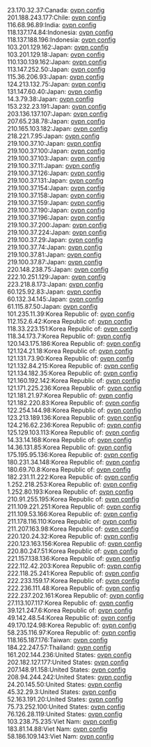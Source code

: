 23.170.32.37:Canada: [ovpn config](vpn/23_170_32_37.ovpn)  
201.188.243.177:Chile: [ovpn config](vpn/201_188_243_177.ovpn)  
116.68.96.89:India: [ovpn config](vpn/116_68_96_89.ovpn)  
118.137.174.84:Indonesia: [ovpn config](vpn/118_137_174_84.ovpn)  
118.137.188.196:Indonesia: [ovpn config](vpn/118_137_188_196.ovpn)  
103.201.129.162:Japan: [ovpn config](vpn/103_201_129_162.ovpn)  
103.201.129.18:Japan: [ovpn config](vpn/103_201_129_18.ovpn)  
110.130.139.162:Japan: [ovpn config](vpn/110_130_139_162.ovpn)  
113.147.252.50:Japan: [ovpn config](vpn/113_147_252_50.ovpn)  
115.36.206.93:Japan: [ovpn config](vpn/115_36_206_93.ovpn)  
124.213.132.75:Japan: [ovpn config](vpn/124_213_132_75.ovpn)  
131.147.60.40:Japan: [ovpn config](vpn/131_147_60_40.ovpn)  
14.3.79.38:Japan: [ovpn config](vpn/14_3_79_38.ovpn)  
153.232.23.191:Japan: [ovpn config](vpn/153_232_23_191.ovpn)  
203.136.137.107:Japan: [ovpn config](vpn/203_136_137_107.ovpn)  
207.65.238.78:Japan: [ovpn config](vpn/207_65_238_78.ovpn)  
210.165.103.182:Japan: [ovpn config](vpn/210_165_103_182.ovpn)  
218.221.7.95:Japan: [ovpn config](vpn/218_221_7_95.ovpn)  
219.100.37.10:Japan: [ovpn config](vpn/219_100_37_10.ovpn)  
219.100.37.100:Japan: [ovpn config](vpn/219_100_37_100.ovpn)  
219.100.37.103:Japan: [ovpn config](vpn/219_100_37_103.ovpn)  
219.100.37.11:Japan: [ovpn config](vpn/219_100_37_11.ovpn)  
219.100.37.126:Japan: [ovpn config](vpn/219_100_37_126.ovpn)  
219.100.37.131:Japan: [ovpn config](vpn/219_100_37_131.ovpn)  
219.100.37.154:Japan: [ovpn config](vpn/219_100_37_154.ovpn)  
219.100.37.158:Japan: [ovpn config](vpn/219_100_37_158.ovpn)  
219.100.37.159:Japan: [ovpn config](vpn/219_100_37_159.ovpn)  
219.100.37.190:Japan: [ovpn config](vpn/219_100_37_190.ovpn)  
219.100.37.196:Japan: [ovpn config](vpn/219_100_37_196.ovpn)  
219.100.37.200:Japan: [ovpn config](vpn/219_100_37_200.ovpn)  
219.100.37.224:Japan: [ovpn config](vpn/219_100_37_224.ovpn)  
219.100.37.29:Japan: [ovpn config](vpn/219_100_37_29.ovpn)  
219.100.37.74:Japan: [ovpn config](vpn/219_100_37_74.ovpn)  
219.100.37.81:Japan: [ovpn config](vpn/219_100_37_81.ovpn)  
219.100.37.87:Japan: [ovpn config](vpn/219_100_37_87.ovpn)  
220.148.238.75:Japan: [ovpn config](vpn/220_148_238_75.ovpn)  
222.10.251.129:Japan: [ovpn config](vpn/222_10_251_129.ovpn)  
223.218.8.173:Japan: [ovpn config](vpn/223_218_8_173.ovpn)  
60.125.92.83:Japan: [ovpn config](vpn/60_125_92_83.ovpn)  
60.132.34.145:Japan: [ovpn config](vpn/60_132_34_145.ovpn)  
61.115.87.50:Japan: [ovpn config](vpn/61_115_87_50.ovpn)  
101.235.11.39:Korea Republic of: [ovpn config](vpn/101_235_11_39.ovpn)  
112.152.6.42:Korea Republic of: [ovpn config](vpn/112_152_6_42.ovpn)  
118.33.223.151:Korea Republic of: [ovpn config](vpn/118_33_223_151.ovpn)  
118.34.173.7:Korea Republic of: [ovpn config](vpn/118_34_173_7.ovpn)  
120.143.175.186:Korea Republic of: [ovpn config](vpn/120_143_175_186.ovpn)  
121.124.21.18:Korea Republic of: [ovpn config](vpn/121_124_21_18.ovpn)  
121.131.73.90:Korea Republic of: [ovpn config](vpn/121_131_73_90.ovpn)  
121.132.84.215:Korea Republic of: [ovpn config](vpn/121_132_84_215.ovpn)  
121.134.182.35:Korea Republic of: [ovpn config](vpn/121_134_182_35.ovpn)  
121.160.192.142:Korea Republic of: [ovpn config](vpn/121_160_192_142.ovpn)  
121.171.225.236:Korea Republic of: [ovpn config](vpn/121_171_225_236.ovpn)  
121.181.21.97:Korea Republic of: [ovpn config](vpn/121_181_21_97.ovpn)  
121.182.220.83:Korea Republic of: [ovpn config](vpn/121_182_220_83.ovpn)  
122.254.144.98:Korea Republic of: [ovpn config](vpn/122_254_144_98.ovpn)  
123.213.189.136:Korea Republic of: [ovpn config](vpn/123_213_189_136.ovpn)  
124.216.62.236:Korea Republic of: [ovpn config](vpn/124_216_62_236.ovpn)  
125.129.103.113:Korea Republic of: [ovpn config](vpn/125_129_103_113.ovpn)  
14.33.14.168:Korea Republic of: [ovpn config](vpn/14_33_14_168.ovpn)  
14.36.131.85:Korea Republic of: [ovpn config](vpn/14_36_131_85.ovpn)  
175.195.95.136:Korea Republic of: [ovpn config](vpn/175_195_95_136.ovpn)  
180.231.34.148:Korea Republic of: [ovpn config](vpn/180_231_34_148.ovpn)  
180.69.70.8:Korea Republic of: [ovpn config](vpn/180_69_70_8.ovpn)  
182.231.11.222:Korea Republic of: [ovpn config](vpn/182_231_11_222.ovpn)  
1.252.218.253:Korea Republic of: [ovpn config](vpn/1_252_218_253.ovpn)  
1.252.80.193:Korea Republic of: [ovpn config](vpn/1_252_80_193.ovpn)  
210.91.255.195:Korea Republic of: [ovpn config](vpn/210_91_255_195.ovpn)  
211.109.221.251:Korea Republic of: [ovpn config](vpn/211_109_221_251.ovpn)  
211.109.53.166:Korea Republic of: [ovpn config](vpn/211_109_53_166.ovpn)  
211.178.116.110:Korea Republic of: [ovpn config](vpn/211_178_116_110.ovpn)  
211.207.163.98:Korea Republic of: [ovpn config](vpn/211_207_163_98.ovpn)  
220.120.24.32:Korea Republic of: [ovpn config](vpn/220_120_24_32.ovpn)  
220.123.163.156:Korea Republic of: [ovpn config](vpn/220_123_163_156.ovpn)  
220.80.247.51:Korea Republic of: [ovpn config](vpn/220_80_247_51.ovpn)  
221.157.138.136:Korea Republic of: [ovpn config](vpn/221_157_138_136.ovpn)  
222.112.42.203:Korea Republic of: [ovpn config](vpn/222_112_42_203.ovpn)  
222.118.25.241:Korea Republic of: [ovpn config](vpn/222_118_25_241.ovpn)  
222.233.159.17:Korea Republic of: [ovpn config](vpn/222_233_159_17.ovpn)  
222.236.111.48:Korea Republic of: [ovpn config](vpn/222_236_111_48.ovpn)  
222.237.202.161:Korea Republic of: [ovpn config](vpn/222_237_202_161.ovpn)  
27.113.107.117:Korea Republic of: [ovpn config](vpn/27_113_107_117.ovpn)  
39.121.247.6:Korea Republic of: [ovpn config](vpn/39_121_247_6.ovpn)  
49.142.48.54:Korea Republic of: [ovpn config](vpn/49_142_48_54.ovpn)  
49.170.124.98:Korea Republic of: [ovpn config](vpn/49_170_124_98.ovpn)  
58.235.116.97:Korea Republic of: [ovpn config](vpn/58_235_116_97.ovpn)  
118.165.187.176:Taiwan: [ovpn config](vpn/118_165_187_176.ovpn)  
184.22.247.57:Thailand: [ovpn config](vpn/184_22_247_57.ovpn)  
161.202.144.236:United States: [ovpn config](vpn/161_202_144_236.ovpn)  
202.182.127.177:United States: [ovpn config](vpn/202_182_127_177.ovpn)  
207.148.91.158:United States: [ovpn config](vpn/207_148_91_158.ovpn)  
208.94.244.242:United States: [ovpn config](vpn/208_94_244_242.ovpn)  
24.20.145.50:United States: [ovpn config](vpn/24_20_145_50.ovpn)  
45.32.29.3:United States: [ovpn config](vpn/45_32_29_3.ovpn)  
52.163.191.20:United States: [ovpn config](vpn/52_163_191_20.ovpn)  
75.73.252.100:United States: [ovpn config](vpn/75_73_252_100.ovpn)  
76.126.28.119:United States: [ovpn config](vpn/76_126_28_119.ovpn)  
103.238.75.235:Viet Nam: [ovpn config](vpn/103_238_75_235.ovpn)  
183.81.14.88:Viet Nam: [ovpn config](vpn/183_81_14_88.ovpn)  
58.186.109.143:Viet Nam: [ovpn config](vpn/58_186_109_143.ovpn)  
